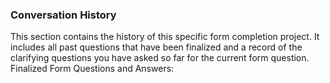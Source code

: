 ### **Conversation History**

This section contains the history of this specific form completion project. It includes all past questions that have been finalized and a record of the clarifying questions you have asked so far for the current form question.  
Finalized Form Questions and Answers:
